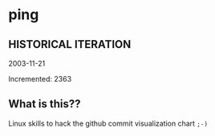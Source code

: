 # ping

## HISTORICAL ITERATION
2003-11-21

Incremented: 2363

## What is this?? 
Linux skills to hack the github commit visualization chart `;-)`
